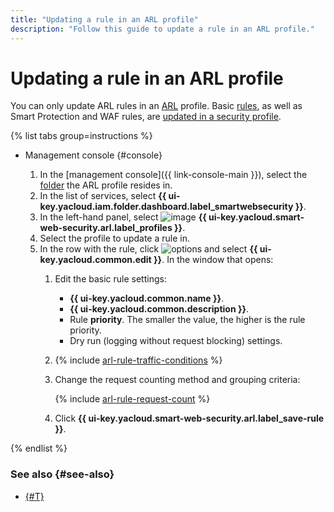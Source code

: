 ```yaml
---
title: "Updating a rule in an ARL profile"
description: "Follow this guide to update a rule in an ARL profile."
---
```


# Updating a rule in an ARL profile

You can only update ARL rules in an [ARL](../concepts/arl.md) profile. Basic [rules](../concepts/rules.md), as well as Smart Protection and WAF rules, are [updated in a security profile](rule-update.md).

{% list tabs group=instructions %}

- Management console {#console}

  1. In the [management console]({{ link-console-main }}), select the [folder](../../resource-manager/concepts/resources-hierarchy.md#folder) the ARL profile resides in.
  1. In the list of services, select **{{ ui-key.yacloud.iam.folder.dashboard.label_smartwebsecurity }}**.
  1. In the left-hand panel, select ![image](../../_assets/smartwebsecurity/arl.svg) **{{ ui-key.yacloud.smart-web-security.arl.label_profiles }}**.
  1. Select the profile to update a rule in.
  1. In the row with the rule, click ![options](../../_assets/console-icons/ellipsis.svg) and select **{{ ui-key.yacloud.common.edit }}**. In the window that opens:
      1. Edit the basic rule settings:
         * **{{ ui-key.yacloud.common.name }}**​.
         * **{{ ui-key.yacloud.common.description }}**​.
         * Rule **priority**. The smaller the value, the higher is the rule priority.
         * Dry run (logging without request blocking) settings.

      1. {% include [arl-rule-traffic-conditions](../../_includes/smartwebsecurity/arl-rule-traffic-conditions.md) %}

      1. Change the request counting method and grouping criteria:

         {% include [arl-rule-request-count](../../_includes/smartwebsecurity/arl-rule-request-count.md) %}

      1. Click **{{ ui-key.yacloud.smart-web-security.arl.label_save-rule }}**.

{% endlist %}

### See also {#see-also}

* [{#T}](rule-delete.md)
